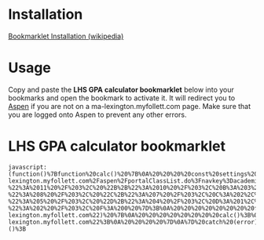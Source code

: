 # Installation

[Bookmarklet Installation (wikipedia)](https://en.wikipedia.org/wiki/Bookmarklet#Installation:~:text=11%5D%5B12%5D-,Installation,-%5Bedit%5D)

# Usage

Copy and paste the **LHS GPA calculator bookmarklet** below into your bookmarks and open the bookmark to activate it. It will redirect you to [Aspen](https://ma-lexington.myfollett.com) if you are not on a ma-lexington.myfollett.com page. Make sure that you are logged onto Aspen to prevent any other errors.


# LHS GPA calculator bookmarklet
```
javascript:(function()%7Bfunction%20calc()%20%7B%0A%20%20%20%20const%20settings%20%3D%20%7B%0A%20%20%20%20%20%20%20%20async%3A%20true%2C%0A%20%20%20%20%20%20%20%20crossDomain%3A%20true%2C%0A%20%20%20%20%20%20%20%20url%3A%20%22https%3A%2F%2Fma-lexington.myfollett.com%2Faspen%2FportalClassList.do%3Fnavkey%3Dacademics.classes.list%22%2C%0A%20%20%20%20%20%20%20%20method%3A%20%22GET%22%2C%0A%20%20%20%20%7D%3B%0A%0A%20%20%20%20%24.ajax(settings).done(function%20(response)%20%7B%0A%20%20%20%20%20%20%20%20const%20GradesRe%20%3D%20%2F%3Ctd%20nowrap%3E%5Cn%5Cn(.*)%5Cn%5Cn%5Cn%3C%5C%2Ftd%3E%2Fgm%3B%0A%20%20%20%20%20%20%20%20const%20grades%20%3D%20%5B...response.matchAll(GradesRe)%5D%3B%0A%20%20%20%20%20%20%20%20let%20GradeLetterSum%20%3D%200%3B%0A%20%20%20%20%20%20%20%20let%20GradeCount%20%3D%200%3B%0A%20%20%20%20%20%20%20%20const%20GradeScale%20%3D%20%7B%20%22A%2B%22%3A%2013%20%2F%203%2C%20A%3A%204%2C%20%22A-%22%3A%2011%20%2F%203%2C%20%22B%2B%22%3A%2010%20%2F%203%2C%20B%3A%203%2C%20%22B-%22%3A%208%20%2F%203%2C%20%22C%2B%22%3A%207%20%2F%203%2C%20C%3A%202%2C%20%22C-%22%3A%205%20%2F%203%2C%20%22D%2B%22%3A%204%20%2F%203%2C%20D%3A%201%2C%20%22D-%22%3A%202%20%2F%203%2C%20F%3A%200%20%7D%3B%0A%20%20%20%20%20%20%20%20for%20(let%20i%20%3D%200%3B%20i%20%3C%20grades.length%3B%20i%2B%2B)%20%7B%0A%20%20%20%20%20%20%20%20%20%20%20%20const%20match%20%3D%20grades%5Bi%5D%3B%0A%20%20%20%20%20%20%20%20%20%20%20%20let%20grade%20%3D%20match%5B1%5D%3B%0A%20%20%20%20%20%20%20%20%20%20%20%20if%20(grade)%20%7B%0A%20%20%20%20%20%20%20%20%20%20%20%20%20%20%20%20grade%20%3D%20grade.split(%22%20%22)%3B%0A%20%20%20%20%20%20%20%20%20%20%20%20%20%20%20%20const%20GradeLetter%20%3D%20grade%5B1%5D%3B%0A%20%20%20%20%20%20%20%20%20%20%20%20%20%20%20%20GradeLetterSum%20%2B%3D%20GradeScale%5BGradeLetter%5D%3B%0A%20%20%20%20%20%20%20%20%20%20%20%20%20%20%20%20GradeCount%2B%2B%3B%0A%20%20%20%20%20%20%20%20%20%20%20%20%7D%0A%20%20%20%20%20%20%20%20%7D%0A%20%20%20%20%20%20%20%20const%20gpa%20%3D%20GradeLetterSum%20%2F%20GradeCount%3B%0A%0A%20%20%20%20%20%20%20%20alert(%60Your%20GPA%20is%3A%20%24%7Bgpa%7D%60)%3B%0A%20%20%20%20%7D)%3B%0A%7D%0A%0Atry%20%7B%0A%20%20%20%20hostname%20%3D%20window.location.hostname%3B%0A%20%20%20%20if%20(hostname%20%3D%3D%20%22ma-lexington.myfollett.com%22)%20%7B%0A%20%20%20%20%20%20%20%20calc()%3B%0A%20%20%20%20%7D%20else%20%7B%0A%20%20%20%20%20%20%20%20window.location%20%3D%20%22https%3A%2F%2Fma-lexington.myfollett.com%22%3B%0A%20%20%20%20%7D%0A%7D%20catch%20(error)%20%7B%0A%20%20%20%20alert(error)%3B%0A%7D%7D)()%3B
```